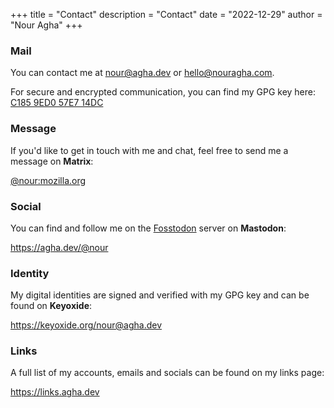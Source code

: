 +++
title = "Contact"
description = "Contact"
date = "2022-12-29"
author = "Nour Agha"
+++

### Mail

You can contact me at [nour@agha.dev](mailto:nour@agha.dev) or [hello@nouragha.com](mailto:hello@nouragha.com).

For secure and encrypted communication, you can find my GPG key here: [C185 9ED0 57E7 14DC](https://agha.dev/gpg)

### Message

If you'd like to get in touch with me and chat, feel free to send me a message on **Matrix**:

[@nour:mozilla.org](https://matrix.to/#/@nour:mozilla.org)

### Social

You can find and follow me on the [Fosstodon](https://fosstodon.org) server on **Mastodon**:

https://agha.dev/@nour

### Identity

My digital identities are signed and verified with my GPG key and can be found on **Keyoxide**:

https://keyoxide.org/nour@agha.dev

### Links

A full list of my accounts, emails and socials can be found on my links page:

https://links.agha.dev
